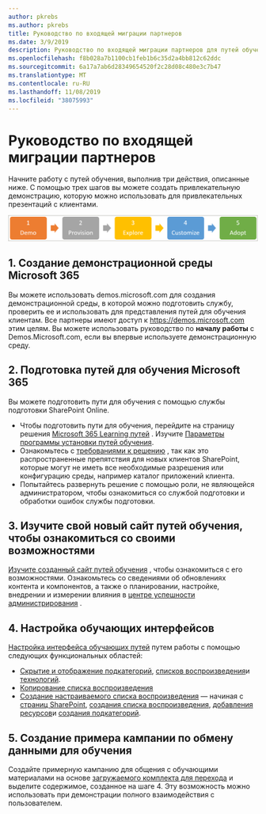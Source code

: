 ```yaml
---
author: pkrebs
ms.author: pkrebs
title: Руководство по входящей миграции партнеров
ms.date: 3/9/2019
description: Руководство по входящей миграции партнеров для путей обучения Microsoft 365
ms.openlocfilehash: f8b028a7b1100cb1feb1b6c35d2a4bb812c62ddc
ms.sourcegitcommit: 6a17a7ab6d28349654520f2c28d08c480e3c7b47
ms.translationtype: MT
ms.contentlocale: ru-RU
ms.lasthandoff: 11/08/2019
ms.locfileid: "38075993"
---
```

# <a name="partner-onboarding-guide"></a>Руководство по входящей миграции партнеров
Начните работу с путей обучения, выполнив три действия, описанные ниже. С помощью трех шагов вы можете создать привлекательную демонстрацию, которую можно использовать для привлекательных презентаций с клиентами. 

![кг-партнер-жетфам. png](media/cg-partner-getfam.png)

## <a name="1-create-a-microsoft-365-demonstration-environment"></a>1. Создание демонстрационной среды Microsoft 365
Вы можете использовать demos.microsoft.com для создания демонстрационной среды, в которой можно подготовить службу, проверить ее и использовать для представления путей для обучения клиентам. Все партнеры имеют доступ к https://demos.microsoft.com этим целям. Вы можете использовать руководство по **началу работы** с Demos.Microsoft.com, если вы впервые используете демонстрационную среду.

## <a name="2-provision-microsoft-365-learning-pathways"></a>2. Подготовка путей для обучения Microsoft 365
Вы можете подготовить пути для обучения с помощью службы подготовки SharePoint Online.
- Чтобы подготовить пути для обучения, перейдите на страницу решения [Microsoft 365 Learning путей](https://provisioning.sharepointpnp.com/details/3df8bd55-b872-4c9d-88e3-6b2f05344239) . Изучите [Параметры программы установки путей обучения](https://docs.microsoft.com/en-us/office365/customlearning/custom_setupoptions). 
- Ознакомьтесь с [требованиями к решению](https://docs.microsoft.com/en-us/office365/customlearning/custom_provision) , так как это распространенные препятствия для новых клиентов SharePoint, которые могут не иметь все необходимые разрешения или конфигурацию среды, например каталог приложений клиента.
- Попытайтесь развернуть решение с помощью роли, не являющейся администратором, чтобы ознакомиться со службой подготовки и обработки ошибок службы подготовки.

## <a name="3-explore-your-newly-provisioned-learning-pathways-site-to-get-familiar-with-its-capabilities"></a>3. Изучите свой новый сайт путей обучения, чтобы ознакомиться со своими возможностями
[Изучите созданный сайт путей обучения](https://docs.microsoft.com/en-us/office365/customlearning/custom_exploresite) , чтобы ознакомиться с его возможностями. Ознакомьтесь со сведениями об обновлениях контента и компонентов, а также о планировании, настройке, внедрении и измерении влияния в [центре успешности администрирования](https://docs.microsoft.com/en-us/office365/customlearning/custom_successcenter) .

## <a name="4-customize-the-learning-experience"></a>4. Настройка обучающих интерфейсов
[Настройка интерфейса обучающих путей](https://docs.microsoft.com/en-us/office365/customlearning/custom_overview) путем работы с помощью следующих функциональных областей:
- [Скрытие и отображение подкатегорий](https://docs.microsoft.com/en-us/office365/customlearning/custom_hideshowsub), [списков воспроизведения](https://docs.microsoft.com/en-us/office365/customlearning/custom_hideshowplaylists)и [технологий](https://docs.microsoft.com/en-us/office365/customlearning/custom_hideshowtech).
- [Копирование списка воспроизведения](https://docs.microsoft.com/en-us/office365/customlearning/custom_copyplaylist)
- [Создание настраиваемого списка воспроизведения](https://docs.microsoft.com/en-us/office365/customlearning/custom_createnewplaylist) — начиная с [страниц SharePoint](https://docs.microsoft.com/en-us/office365/customlearning/custom_createnewpage), [создания списка воспроизведения](https://docs.microsoft.com/en-us/office365/customlearning/custom_createnewplaylist), [добавления ресурсов](https://docs.microsoft.com/en-us/office365/customlearning/custom_addassets)и [создания подкатегорий](https://docs.microsoft.com/en-us/office365/customlearning/custom_createnewcat).

## <a name="5-create-a-sample-learning-pathways-communication-campaign"></a>5. Создание примера кампании по обмену данными для обучения
Создайте примерную кампанию для общения с обучающими материалами на основе [загружаемого комплекта для перехода](https://teamworktools.azurewebsites.net/m365lp/m365lpadoptionkit.zip) и выделите содержимое, созданное на шаге 4. Эту возможность можно использовать при демонстрации полного взаимодействия с пользователем. 


